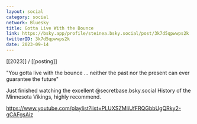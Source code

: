 ```yaml
---
layout: social
category: social
network: Bluesky
title: Gotta Live With the Bounce
link: https://bsky.app/profile/steinea.bsky.social/post/3k7d5qpwwps2k
twitterID: 3k7d5qpwwps2k
date: 2023-09-14
---
```


[[2023]] / [[posting]]

"You gotta live with the bounce ... neither the past nor the present can ever guarantee the future"

Just finished watching the excellent @secretbase.bsky.social History of the Minnesota Vikings, highly recommend.

<https://www.youtube.com/playlist?list=PLUXSZMIiUfFRQGbbUgQRky2-gCAFgsAiz>

